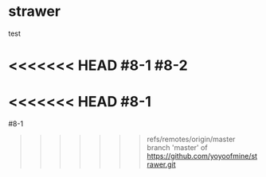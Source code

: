 strawer
=======

test



<<<<<<< HEAD
#8-1 #8-2
=======
<<<<<<< HEAD
#8-1 
=======
#8-1
>>>>>>> refs/remotes/origin/master
>>>>>>> branch 'master' of https://github.com/yoyoofmine/strawer.git
